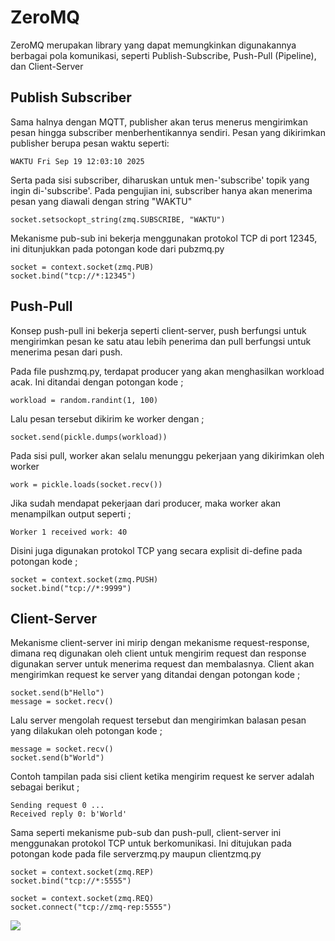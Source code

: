 # ZeroMQ
ZeroMQ merupakan library yang dapat memungkinkan digunakannya berbagai pola komunikasi, seperti Publish-Subscribe, Push-Pull (Pipeline), dan Client-Server
## Publish Subscriber
Sama halnya dengan MQTT, publisher akan terus menerus mengirimkan pesan hingga subscriber menberhentikannya sendiri. Pesan yang dikirimkan publisher berupa pesan waktu seperti:
```
WAKTU Fri Sep 19 12:03:10 2025
```
Serta pada sisi subscriber, diharuskan untuk men-'subscribe' topik yang ingin di-'subscribe'. Pada pengujian ini, subscriber hanya akan menerima pesan yang diawali dengan string "WAKTU"
```
socket.setsockopt_string(zmq.SUBSCRIBE, "WAKTU")
```
Mekanisme pub-sub ini bekerja menggunakan protokol TCP di port 12345, ini ditunjukkan pada potongan kode dari pubzmq.py
```
socket = context.socket(zmq.PUB)
socket.bind("tcp://*:12345")
```
## Push-Pull
Konsep push-pull ini bekerja seperti client-server, push berfungsi untuk mengirimkan pesan ke satu atau lebih penerima dan pull berfungsi untuk menerima pesan dari push.

Pada file pushzmq.py, terdapat producer yang akan menghasilkan workload acak. Ini ditandai dengan potongan kode ;
```
workload = random.randint(1, 100)
```
Lalu pesan tersebut dikirim ke worker dengan ;
```
socket.send(pickle.dumps(workload))
```
Pada sisi pull, worker akan selalu menunggu pekerjaan yang dikirimkan oleh worker
```
work = pickle.loads(socket.recv())
```
Jika sudah mendapat pekerjaan dari producer, maka worker akan menampilkan output seperti ;
```
Worker 1 received work: 40
```
Disini juga digunakan protokol TCP yang secara explisit di-define pada potongan kode ;
```
socket = context.socket(zmq.PUSH)
socket.bind("tcp://*:9999")
```
## Client-Server
Mekanisme client-server ini mirip dengan mekanisme request-response, dimana req digunakan oleh client untuk mengirim request dan response digunakan server untuk menerima request dan membalasnya. Client akan mengirimkan request ke server yang ditandai dengan potongan kode ;
```
socket.send(b"Hello")
message = socket.recv()
```
Lalu server mengolah request tersebut dan mengirimkan balasan pesan yang dilakukan oleh potongan kode ; 
```
message = socket.recv()
socket.send(b"World")
```
Contoh tampilan pada sisi client ketika mengirim request ke server adalah sebagai berikut ;
```
Sending request 0 ...
Received reply 0: b'World'
```
Sama seperti mekanisme pub-sub dan push-pull, client-server ini menggunakan protokol TCP untuk berkomunikasi. Ini ditujukan pada potongan kode pada file serverzmq.py maupun clientzmq.py
```
socket = context.socket(zmq.REP)
socket.bind("tcp://*:5555")

socket = context.socket(zmq.REQ)
socket.connect("tcp://zmq-rep:5555")
```
<img src="https://i.imgur.com/zxma0ms.jpeg">